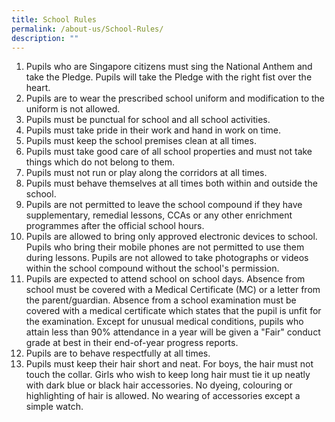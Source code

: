```yaml
---
title: School Rules
permalink: /about-us/School-Rules/
description: ""
---
```

1.  Pupils who are Singapore citizens must sing the National Anthem and take the Pledge. Pupils will take the Pledge with the right fist over the heart.
2.  Pupils are to wear the prescribed school uniform and modification to the uniform is not allowed.
3.  Pupils must be punctual for school and all school activities.
4.  Pupils must take pride in their work and hand in work on time.
5.  Pupils must keep the school premises clean at all times.
6.  Pupils must take good care of all school properties and must not take things which do not belong to them.
7.  Pupils must not run or play along the corridors at all times.
8.  Pupils must behave themselves at all times both within and outside the school.
9.  Pupils are not permitted to leave the school compound if they have supplementary, remedial lessons, CCAs or any other enrichment programmes after the official school hours.
10.  Pupils are allowed to bring only approved electronic devices to school. Pupils who bring their mobile phones are not permitted to use them during lessons. Pupils are not allowed to take photographs or videos within the school compound without the school's permission.
11.  Pupils are expected to attend school on school days. Absence from school must be covered with a Medical Certificate (MC) or a letter from the parent/guardian. Absence from a school examination must be covered with a medical certificate which states that the pupil is unfit for the examination. Except for unusual medical conditions, pupils who attain less than 90% attendance in a year will be given a "Fair" conduct grade at best in their end-of-year progress reports.
12.  Pupils are to behave respectfully at all times.
13.  Pupils must keep their hair short and neat. For boys, the hair must not touch the collar. Girls who wish to keep long hair must tie it up neatly with dark blue or black hair accessories. No dyeing, colouring or highlighting of hair is allowed. No wearing of accessories except a simple watch.